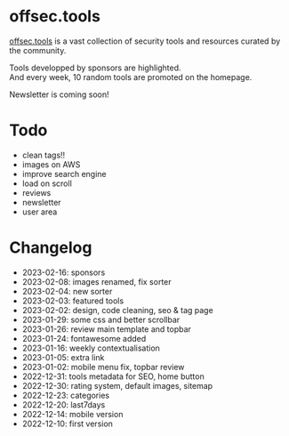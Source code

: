 # offsec.tools

[offsec.tools](https://offsec.tools) is a vast collection of security tools and resources curated by the community.

Tools developped by sponsors are highlighted.  
And every week, 10 random tools are promoted on the homepage.  

Newsletter is coming soon!  


# Todo

- clean tags!!  
- images on AWS  
- improve search engine  
- load on scroll  
- reviews  
- newsletter  
- user area  


# Changelog

- 2023-02-16: sponsors  
- 2023-02-08: images renamed, fix sorter  
- 2023-02-04: new sorter  
- 2023-02-03: featured tools  
- 2023-02-02: design, code cleaning, seo & tag page  
- 2023-01-29: some css and better scrollbar  
- 2023-01-26: review main template and topbar  
- 2023-01-24: fontawesome added  
- 2023-01-16: weekly contextualisation  
- 2023-01-05: extra link  
- 2023-01-02: mobile menu fix, topbar review  
- 2022-12-31: tools metadata for SEO, home button  
- 2022-12-30: rating system, default images, sitemap  
- 2022-12-23: categories  
- 2022-12-20: last7days  
- 2022-12-14: mobile version  
- 2022-12-10: first version  
